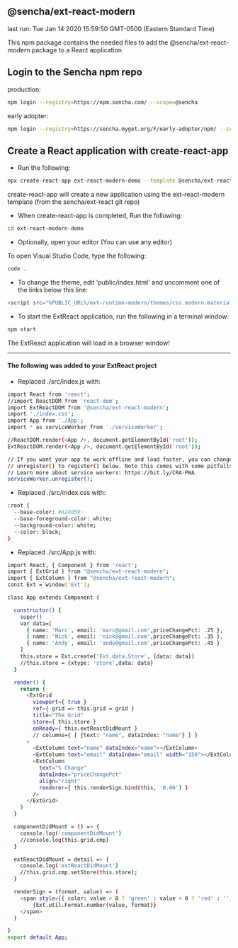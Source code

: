## @sencha/ext-react-modern

last run: Tue Jan 14 2020 15:59:50 GMT-0500 (Eastern Standard Time)

This npm package contains the needed files to add the @sencha/ext-react-modern package to a React application

## Login to the Sencha npm repo

production:

```sh
npm login --registry=https://npm.sencha.com/ --scope=@sencha
```

early adopter:

```sh
npm login --registry=https://sencha.myget.org/F/early-adopter/npm/ --scope=@sencha
```

## Create a React application with create-react-app

- Run the following:

```sh
npx create-react-app ext-react-modern-demo --template @sencha/ext-react-modern
```

create-react-app will create a new application using the ext-react-modern template
(from the sencha/ext-react git repo)

- When create-react-app is completed, Run the following:

```sh
cd ext-react-modern-demo
```

- Optionally, open your editor (You can use any editor)

To open Visual Studio Code, type the following:

```sh
code .
```

- To change the theme, edit 'public/index.html' and uncomment one of the links below this line:

```sh
<script src="%PUBLIC_URL%/ext-runtime-modern/themes/css.modern.material.js"></script>
```

- To start the ExtReact application, run the following in a terminal window:

```sh
npm start
```

The ExtReact application will load in a browser window!

<hr>

#### The following was added to your ExtReact project

- Replaced ./src/index.js with:

```sh
import React from 'react';
//import ReactDOM from 'react-dom';
import ExtReactDOM from '@sencha/ext-react-modern';
import './index.css';
import App from './App';
import * as serviceWorker from './serviceWorker';

//ReactDOM.render(<App />, document.getElementById('root'));
ExtReactDOM.render(<App />, document.getElementById('root'));

// If you want your app to work offline and load faster, you can change
// unregister() to register() below. Note this comes with some pitfalls.
// Learn more about service workers: https://bit.ly/CRA-PWA
serviceWorker.unregister();

```

- Replaced ./src/index.css with:

```sh
:root {
  --base-color: #A24059;
  --base-foreground-color: white;
  --background-color: white;
  --color: black;
}
```

- Replaced ./src/App.js with:

```sh
import React, { Component } from 'react';
import { ExtGrid } from "@sencha/ext-react-modern";
import { ExtColumn } from "@sencha/ext-react-modern";
const Ext = window['Ext'];

class App extends Component {

  constructor() {
    super()
    var data=[
      { name: 'Marc', email: 'marc@gmail.com',priceChangePct: .25 },
      { name: 'Nick', email: 'nick@gmail.com',priceChangePct: .35 },
      { name: 'Andy', email: 'andy@gmail.com',priceChangePct: .45 }
    ]
    this.store = Ext.create('Ext.data.Store', {data: data})
    //this.store = {xtype: 'store',data: data}
  }

  render() {
    return (
      <ExtGrid
        viewport={ true }
        ref={ grid => this.grid = grid }
        title="The Grid"
        store={ this.store }
        onReady={ this.extReactDidMount }
        // columns={ [ {text: "name", dataIndex: "name"} ] }
      >
        <ExtColumn text="name" dataIndex="name"></ExtColumn>
        <ExtColumn text="email" dataIndex="email" width="150"></ExtColumn>
        <ExtColumn
          text="% Change"
          dataIndex="priceChangePct"
          align="right"
          renderer={ this.renderSign.bind(this, '0.00') }
        />
      </ExtGrid>
    )
  }

  componentDidMount = () => {
    console.log('componentDidMount')
    //console.log(this.grid.cmp)
  }

  extReactDidMount = detail => {
    console.log('extReactDidMount')
    //this.grid.cmp.setStore(this.store);
  }

  renderSign = (format, value) => (
    <span style={{ color: value > 0 ? 'green' : value < 0 ? 'red' : ''}}>
        {Ext.util.Format.number(value, format)}
    </span>
  )

}
export default App;
```
